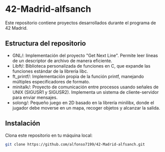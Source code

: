# 42-Madrid-alfsanch

Este repositorio contiene proyectos desarrollados durante el programa de 42 Madrid.

## Estructura del repositorio

- GNL/: Implementación del proyecto "Get Next Line". Permite leer líneas de un descriptor de archivo de manera eficiente.
- Libft/: Biblioteca personalizada de funciones en C, que expande las funciones estándar de la librería libc.
- ft_printf/: Implementación propia de la función printf, manejando múltiples especificadores de formato.
- minitalk/: Proyecto de comunicación entre procesos usando señales de UNIX (SIGUSR1 y SIGUSR2). Implementa un sistema de cliente-servidor para enviar mensajes.
- solong/: Pequeño juego en 2D basado en la librería minilibx, donde el jugador debe moverse en un mapa, recoger objetos y alcanzar la salida.

## Instalación

Clona este repositorio en tu máquina local:

```bash
git clone https://github.com/alfonso7199/42-Madrid-alfsanch.git
